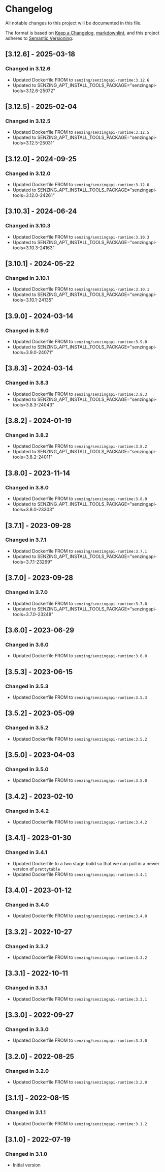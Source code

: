 # Changelog

All notable changes to this project will be documented in this file.

The format is based on [Keep a Changelog], [markdownlint],
and this project adheres to [Semantic Versioning].

## [3.12.6] - 2025-03-18

### Changed in 3.12.6

- Updated Dockerfile FROM to `senzing/senzingapi-runtime:3.12.6`
- Updated to SENZING_APT_INSTALL_TOOLS_PACKAGE="senzingapi-tools=3.12.6-25072"

## [3.12.5] - 2025-02-04

### Changed in 3.12.5

- Updated Dockerfile FROM to `senzing/senzingapi-runtime:3.12.5`
- Updated to SENZING_APT_INSTALL_TOOLS_PACKAGE="senzingapi-tools=3.12.5-25031"

## [3.12.0] - 2024-09-25

### Changed in 3.12.0

- Updated Dockerfile FROM to `senzing/senzingapi-runtime:3.12.0`
- Updated to SENZING_APT_INSTALL_TOOLS_PACKAGE="senzingapi-tools=3.12.0-24261"

## [3.10.3] - 2024-06-24

### Changed in 3.10.3

- Updated Dockerfile FROM to `senzing/senzingapi-runtime:3.10.3`
- Updated to SENZING_APT_INSTALL_TOOLS_PACKAGE="senzingapi-tools=3.10.3-24163"

## [3.10.1] - 2024-05-22

### Changed in 3.10.1

- Updated Dockerfile FROM to `senzing/senzingapi-runtime:3.10.1`
- Updated to SENZING_APT_INSTALL_TOOLS_PACKAGE="senzingapi-tools=3.10.1-24135"

## [3.9.0] - 2024-03-14

### Changed in 3.9.0

- Updated Dockerfile FROM to `senzing/senzingapi-runtime:3.9.0`
- Updated to SENZING_APT_INSTALL_TOOLS_PACKAGE="senzingapi-tools=3.9.0-24071"

## [3.8.3] - 2024-03-14

### Changed in 3.8.3

- Updated Dockerfile FROM to `senzing/senzingapi-runtime:3.8.3`
- Updated to SENZING_APT_INSTALL_TOOLS_PACKAGE="senzingapi-tools=3.8.3-24043"

## [3.8.2] - 2024-01-19

### Changed in 3.8.2

- Updated Dockerfile FROM to `senzing/senzingapi-runtime:3.8.2`
- Updated to SENZING_APT_INSTALL_TOOLS_PACKAGE="senzingapi-tools=3.8.2-24011"

## [3.8.0] - 2023-11-14

### Changed in 3.8.0

- Updated Dockerfile FROM to `senzing/senzingapi-runtime:3.8.0`
- Updated to SENZING_APT_INSTALL_TOOLS_PACKAGE="senzingapi-tools=3.8.0-23303"

## [3.7.1] - 2023-09-28

### Changed in 3.7.1

- Updated Dockerfile FROM to `senzing/senzingapi-runtime:3.7.1`
- Updated to SENZING_APT_INSTALL_TOOLS_PACKAGE="senzingapi-tools=3.7.1-23269"

## [3.7.0] - 2023-09-28

### Changed in 3.7.0

- Updated Dockerfile FROM to `senzing/senzingapi-runtime:3.7.0`
- Updated to SENZING_APT_INSTALL_TOOLS_PACKAGE="senzingapi-tools=3.7.0-23248"

## [3.6.0] - 2023-06-29

### Changed in 3.6.0

- Updated Dockerfile FROM to `senzing/senzingapi-runtime:3.6.0`

## [3.5.3] - 2023-06-15

### Changed in 3.5.3

- Updated Dockerfile FROM to `senzing/senzingapi-runtime:3.5.3`

## [3.5.2] - 2023-05-09

### Changed in 3.5.2

- Updated Dockerfile FROM to `senzing/senzingapi-runtime:3.5.2`

## [3.5.0] - 2023-04-03

### Changed in 3.5.0

- Updated Dockerfile FROM to `senzing/senzingapi-runtime:3.5.0`

## [3.4.2] - 2023-02-10

### Changed in 3.4.2

- Updated Dockerfile FROM to `senzing/senzingapi-runtime:3.4.2`

## [3.4.1] - 2023-01-30

### Changed in 3.4.1

- Updated Dockerfile to a two stage build so that we can pull in a newer version of `prettytable`
- Updated Dockerfile FROM to `senzing/senzingapi-runtime:3.4.1`

## [3.4.0] - 2023-01-12

### Changed in 3.4.0

- Updated Dockerfile FROM to `senzing/senzingapi-runtime:3.4.0`

## [3.3.2] - 2022-10-27

### Changed in 3.3.2

- Updated Dockerfile FROM to `senzing/senzingapi-runtime:3.3.2`

## [3.3.1] - 2022-10-11

### Changed in 3.3.1

- Updated Dockerfile FROM to `senzing/senzingapi-runtime:3.3.1`

## [3.3.0] - 2022-09-27

### Changed in 3.3.0

- Updated Dockerfile FROM to `senzing/senzingapi-runtime:3.3.0`

## [3.2.0] - 2022-08-25

### Changed in 3.2.0

- Updated Dockerfile FROM to `senzing/senzingapi-runtime:3.2.0`

## [3.1.1] - 2022-08-15

### Changed in 3.1.1

- Updated Dockerfile FROM to `senzing/senzingapi-runtime:3.1.2`

## [3.1.0] - 2022-07-19

### Changed in 3.1.0

- Initial version

[Keep a Changelog]: https://keepachangelog.com/en/1.0.0/
[markdownlint]: https://dlaa.me/markdownlint/
[Semantic Versioning]: https://semver.org/spec/v2.0.0.html
